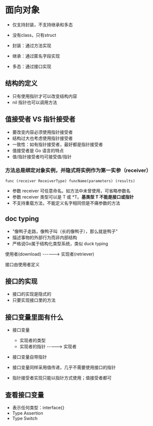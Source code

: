 # 面向对象

- 仅支持封装，不支持继承和多态
- 没有class，只有struct

- 封装：通过方法实现
- 继承：通过匿名字段实现
- 多态：通过接口实现

## 结构的定义

- 只有使用指针才可以改变结构内容
- nil 指针也可以调用方法

## 值接受者 VS 指针接受者

- 要改变内容必须使用指针接受者
- 结构过大也考虑使用指针接受者
- 一致性：如有指针接受者，最好都是指针接受者
- 值接受者是 Go 语言的特点
- 值/指针接受者均可接受值/指针

### 方法总是绑定对象实例，并隐式将实例作为第一实参（receiver）

`func (receiver ReceiverType) funcName(parameters) (results)`

- 参数 receiver 可任意命名。如方法中未曾使用，可省略参数名
- 参数 receiver 类型可以是 T 或 *T。**基类型 T 不能是接口或指针**
- 不支持重载方法，不能定义名字相同但是不痛参数的方法

## doc typing

- "像鸭子走路，像鸭子叫（长的像鸭子），那么就是鸭子"
- 描述事物的外部行为而非内部结构
- 严格说Go属于结构化类型系统，类似 duck typing


使用者(download) ------> 实现者(retriever)

接口由使用者定义

## 接口的实现

- 接口的实现是隐式的
- 只要实现接口里的方法


## 接口变量里面有什么

- 接口变量
  - 实现者的类型
  - 实现者的指针 -----> 实现者

- 接口变量自带指针
- 接口变量同样采用值传递，几乎不需要使用接口的指针
- 指针接受者实现只能以指针方式使用；值接受者都可

## 查看接口变量

- 表示任何类型：interface{}
- Type Assertion
- Type Switch
